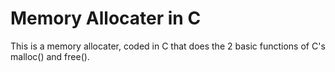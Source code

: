 # Memory Allocater in C
This is a memory allocater, coded in C that does the 2 basic functions of C's malloc() and free().




